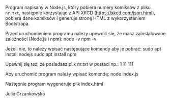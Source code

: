 Program napisany w Node.js, który pobiera numery komiksów z pliku `nr.txt`, następnie korzystając z API XKCD (https://xkcd.com/json.html), pobiera dane komiksów i generuje stronę HTML z wykorzystaniem Bootstrapa.

Przed uruchomieniem programu nalezy upewnić sie, że masz zainstalowane zależności (Node.js i npm):
node -v
npm -v

Jeżeli nie, to należy wpisać następujące komendy aby je pobrać:
sudo apt install nodejs
sudo apt install npm

Upewnij się też, że posiadasz plik nr.txt w postaci np.:
1
11
111

Aby uruchomić program należy wpisać komendę:
node index.js

Następnie program wygeneruje plik index.html

Julia Grzankowska
